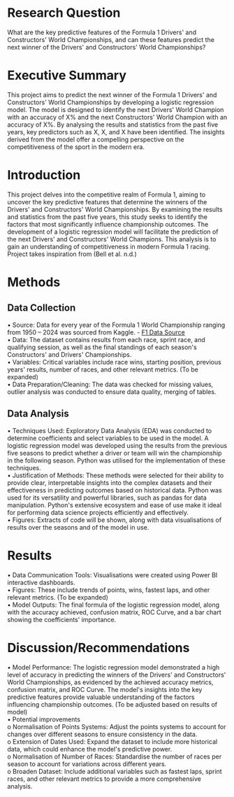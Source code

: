 # Research Question
What are the key predictive features of the Formula 1 Drivers' and Constructors' World Championships, and can these features predict the next winner of the Drivers' and Constructors' World Championships?

# Executive Summary
This project aims to predict the next winner of the Formula 1 Drivers' and Constructors' World Championships by developing a logistic regression model. The model is designed to identify the next Drivers' World Champion with an accuracy of X% and the next Constructors' World Champion with an accuracy of X%. By analysing the results and statistics from the past five years, key predictors such as X, X, and X have been identified. The insights derived from the model offer a compelling perspective on the competitiveness of the sport in the modern era.

# Introduction
This project delves into the competitive realm of Formula 1, aiming to uncover the key predictive features that determine the winners of the Drivers' and Constructors' World Championships. By examining the results and statistics from the past five years, this study seeks to identify the factors that most significantly influence championship outcomes. The development of a logistic regression model will facilitate the prediction of the next Drivers' and Constructors' World Champions. This analysis is to gain an understanding of competitiveness in modern Formula 1 racing. Project takes inspiration from (Bell et al. n.d.)

# Methods
## Data Collection
• Source: Data for every year of the Formula 1 World Championship ranging from 1950 – 2024 was sourced from Kaggle. - [F1 Data Source](https://www.kaggle.com/datasets/rohanrao/formula-1-world-championship-1950-2020/data "F1 Data Source")  
• Data: The dataset contains results from each race, sprint race, and qualifying session, as well as the final standings of each season's Constructors' and Drivers' Championships.  
• Variables: Critical variables include race wins, starting position, previous years' results, number of races, and other relevant metrics. (To be expanded)  
• Data Preparation/Cleaning: The data was checked for missing values, outlier analysis was conducted to ensure data quality, merging of tables.  

## Data Analysis
• Techniques Used: Exploratory Data Analysis (EDA) was conducted to determine coefficients and select variables to be used in the model. A logistic regression model was developed using the results from the previous five seasons to predict whether a driver or team will win the championship in the following season. Python was utilised for the implementation of these techniques.  
• Justification of Methods: These methods were selected for their ability to provide clear, interpretable insights into the complex datasets and their effectiveness in predicting outcomes based on historical data. Python was used for its versatility and powerful libraries, such as pandas for data manipulation. Python's extensive ecosystem and ease of use make it ideal for performing data science projects efficiently and effectively.  
• Figures: Extracts of code will be shown, along with data visualisations of results over the seasons and of the model in use.  

# Results
• Data Communication Tools: Visualisations were created using Power BI interactive dashboards.  
• Figures: These include trends of points, wins, fastest laps, and other relevant metrics. (To be expanded)  
• Model Outputs: The final formula of the logistic regression model, along with the accuracy achieved, confusion matrix, ROC Curve, and a bar chart showing the coefficients' importance.  

# Discussion/Recommendations
• Model Performance: The logistic regression model demonstrated a high level of accuracy in predicting the winners of the Drivers' and Constructors' World Championships, as evidenced by the achieved accuracy metrics, confusion matrix, and ROC Curve. The model's insights into the key predictive features provide valuable understanding of the factors influencing championship outcomes. (To be adjusted based on results of model)  
• Potential improvements  
  o Normalisation of Points Systems: Adjust the points systems to account for changes over different seasons to ensure consistency in the data.  
  o Extension of Dates Used: Expand the dataset to include more historical data, which could enhance the model's predictive power.  
  o Normalisation of Number of Races: Standardise the number of races per season to account for variations across different years.  
  o Broaden Dataset: Include additional variables such as fastest laps, sprint races, and other relevant metrics to provide a more comprehensive analysis.  
